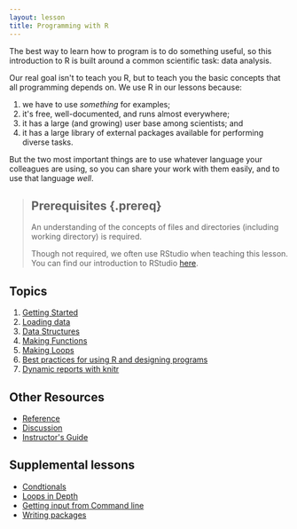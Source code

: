 ```yaml
---
layout: lesson
title: Programming with R
---
```

The best way to learn how to program is to do something useful,
so this introduction to R is built around a common scientific task:
data analysis.

Our real goal isn't to teach you R,
but to teach you the basic concepts that all programming depends on.
We use R in our lessons because:

1.  we have to use *something* for examples;
2.  it's free, well-documented, and runs almost everywhere;
3.  it has a large (and growing) user base among scientists; and
4.  it has a large library of external packages available for performing diverse tasks.

But the two most important things are
to use whatever language your colleagues are using,
so you can share your work with them easily,
and to use that language *well*.

> ## Prerequisites {.prereq}
>
> An understanding of the concepts of files and directories (including working
>directory) is required.
>
> Though not required, we often use RStudio when teaching this lesson.
> You can find our introduction to RStudio [here](01-supp-intro-rstudio.html).

## Topics

1.  [Getting Started](01-starting-with-data.html)
2.  [Loading data](02-loading-and-addressing.html)
3.  [Data Structures](03-data-structures.html)
4.  [Making Functions](02-func-R.html)
5.  [Making Loops](03-loops-R.html)
6.  [Best practices for using R and designing programs](06-best-practices-R.html)
7.  [Dynamic reports with knitr](07-knitr-R.html)


## Other Resources

*   [Reference](reference.html)
*   [Discussion](discussion.html)
*   [Instructor's Guide](instructors.html)

## Supplemental lessons

*   [Condtionals](04-cond.html)
*   [Loops in Depth](03-supp-loops-in-depth.html)
*   [Getting input from Command line](05-cmdline.html)
*   [Writing packages](08-making-packages-R.html)
